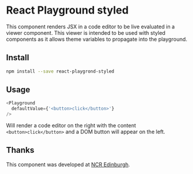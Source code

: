 # React Playground styled

This component renders JSX in a code editor to be live evaluated in a viewer
component. This viewer is intended to be used with styled components as it
allows theme variables to propagate into the playground.

## Install

```bash
npm install --save react-playgrond-styled
```

## Usage

```javascript
<Playground
  defaultValue={'<button>click</button>'}
/>
```

Will render a code editor on the right with the content `<button>click</button>`
and a DOM button will appear on the left.

## Thanks

This component was developed at [NCR Edinburgh](http://ncrediburgh.com).
